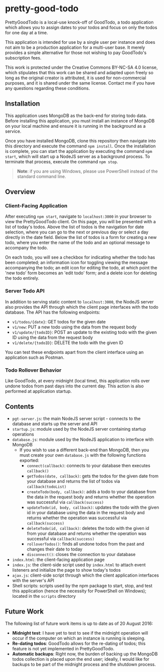 # pretty-good-todo

PrettyGoodTodo is a local-use knock-off of GoodTodo, a todo application which allows you to assign dates to your todos and focus on only the todos for one day at a time.

This application is intended for use by a single user per instance and does not aim to be a production application for a multi-user base. It merely provides a simple alternative for those not wishing to pay GoodTodo's subscription fees.

This work is protected under the Creative Commons BY-NC-SA 4.0 license, which stipulates that this work can be shared and adapted upon freely so long as the original creator is attributed, it is used for non-commercial purposes, and it is shared under the same license. Contact me if you have any questions regarding these conditions.

## Installation

This application uses MongoDB as the back-end for storing todo data. Before installing this application, you must install an instance of MongoDB on your local machine and ensure it is running in the background as a service.

Once you have installed MongoDB, clone this repository then navigate into this directory and execute the command `npm install`. Once the installation is complete, you can start the application by executing the command `npm start`, which will start up a NodeJS server as a background process. To terminate that process, execute the command `npm stop`.

> **Note**: if you are using Windows, please use PowerShell instead of the standard command line.

## Overview

### Client-Facing Application

After executing `npm start`, navigate to `localhost:3000` in your browser to view the PrettyGoodTodo client. On this page, you will be presented with a list of today's todos. Above the list of todos is the navigation for date selection, where you can go to the next or previous day or select a day directly in the date field. Below the list of todos is a form for creating a new todo, where you enter the name of the todo and an optional message to accompany the todo.

On each todo, you will see a checkbox for indicating whether the todo has been completed; an information icon for toggling viewing the message accompanying the todo; an edit icon for editing the todo, at which point the 'new todo' form becomes an 'edit todo' form; and a delete icon for deleting the todo entirely.

### Server Todo API

In addition to serving static content to `localhost:3000`, the NodeJS server also provides the API through which the client page interfaces with the todo database. The API has the following endpoints:

- `v1/todos/{date}`: GET todos for the given date
- `v1/new`: PUT a new todo using the data from the request body
- `v1/update/{todoID}`: POST an update to the existing todo with the given ID using the data from the request body
- `v1/delete/{todoID}`: DELETE the todo with the given ID

You can test these endpoints apart from the client interface using an application such as Postman.

### Todo Rollover Behavior

Like GoodTodo, at every midnight (local time), this application rolls over undone todos from past days into the current day. This action is also performed at application startup.

## Contents

- `pgt-server.js`: the main NodeJS server script - connects to the database and starts up the server and API
- `startup.js`: module used by the NodeJS server containing startup operations
- `database.js`: module used by the NodeJS application to interface with MongoDB
	- If you wish to use a different back-end than MongoDB, then you must create your own `database.js` with the following functions exported:
		- `connect(callback)`: connects to your database then executes `callback()`
		- `getTodos(date, callback)`: gets the todos for the given date from your database and returns the list of todos via `callback(todoList)`
		- `createTodo(body, callback)`: adds a todo to your database from the data in the request body and returns whether the operation was successful via `callback(success)`
		- `updateTodo(id, body, callback)`: updates the todo with the given id in your database using the data in the request body and returns whether the operation was successful via `callback(success)`
		- `deleteTodo(id, callback)`: deletes the todo with the given id from your database and returns whether the operation was successful via `callback(success)`
		- `rolloverTodos()`: finds all undone todos from the past and changes their date to today
		- `disconnect()`: closes the connection to your database
- `index.html`: the client-facing application page
- `index.js`: the client-side script used by `index.html` to attach event listeners and initialize the page to show today's todos
- `ajax.js`: client-side script through which the client application interfaces with the server's API
- Shell scripts: scripts used by the npm package to start, stop, and test this application (hence the necessity for PowerShell on Windows); located in the `scripts` directory

## Future Work

The following list of future work items is up to date as of 20 August 2016:

- **Midnight test**: I have yet to test to see if the midnight operation will occur if the computer on which an instance is running is sleeping.
- **Re-dating todos**: GoodTodo allows for the re-dating of todos; this feature is not yet implemented in PrettyGoodTodo.
- **Automatic backups**: Right now, the burden of backing up the MongoDB todos collection is placed upon the end user; ideally, I would like for backups to be part of the midnight process and the shutdown process.
